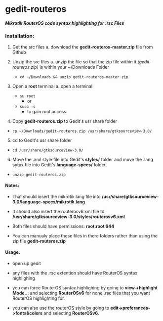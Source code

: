 # gedit-routeros
##### Mikrotik RouterOS code syntax highlighting for .rsc Files

### Installation:

1. Get the src files
  a. download the __gedit-routeros-master.zip__ file from Github

2. Unzip the src files
  a. unzip the file so that the zip file within it _(gedit-routeros.zip)_ is within your ~/Downloads Folder
    * `cd ~/Downloads && unzip gedit-routeros-master.zip`

3. Open a __root__ terminal
  a. open a terminal
    * `su root`
      * or
    * `sudo -s`
      * to gain root access

4. Copy __gedit-routeros.zip__ to Gedit's usr share folder
  * `cp ~/Downloads/gedit-routeros.zip /usr/share/gtksourceview-3.0/`
5. cd to Gedit's usr share folder
  * `cd /usr/share/gtksourceview-3.0/`
6. Move the .xml style file into Gedit's __styles/__  folder and move the .lang sytax file into Gedit's __language-specs/__ folder.
  * `unzip gedit-routeros.zip`


#### Notes:

* That should insert the mikrotik.lang file into __/usr/share/gtksourceview-3.0/language-specs/mikrotik.lang__

* It should also insert the routerosv6.xml file to __/usr/share/gtksourceview-3.0/styles/routerosv6.xml__

* Both files should have permissions: __root:root 644__

* You can manualy place these files in there folders rather than using the zip file __gedit-routeros.zip__

#### Usage:

* open up gedit

* any files with the .rsc extention should have RouterOS syntax highlighing

* you can force RouterOS syntax highlighing by going to __view->highlight Mode...__ and selecting __RouterOSv6__ for none .rsc files that you want RouterOS highlighting for.

* you can also use the routerOS style by going to __edit->preferances->fonts&colors__ and selecting __RouterOSv6__. 
